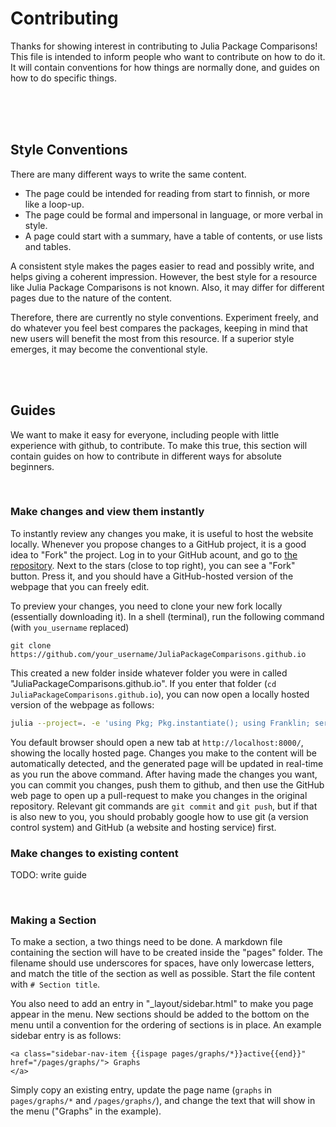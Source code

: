 # Contributing
Thanks for showing interest in contributing to Julia Package Comparisons! This file is intended to inform people who want to contribute on how to do it. It will contain conventions for how things are normally done, and guides on how to do specific things.

</br>
</br>
</br>

## Style Conventions
There are many different ways to write the same content. 
- The page could be intended for reading from start to finnish, or more like a loop-up.
- The page could be formal and impersonal in language, or more verbal in style.
- A page could start with a summary, have a table of contents, or use lists and tables.

A consistent style makes the pages easier to read and possibly write, and helps giving a coherent impression. However, the best style for a resource like Julia Package Comparisons is not known. Also, it may differ for different pages due to the nature of the content.

Therefore, there are currently no style conventions. Experiment freely, and do whatever you feel best compares the packages, keeping in mind that new users will benefit the most from this resource. If a superior style emerges, it may become the conventional style.

</br>
</br>

## Guides
We want to make it easy for everyone, including people with little experience with github, to contribute. To make this true, this section will contain guides on how to contribute in different ways for absolute beginners.

</br>

### Make changes and view them instantly
To instantly review any changes you make, it is useful to host the website locally. Whenever you propose changes to a GitHub project, it is a good idea to "Fork" the project. Log in to your GitHub acount, and go to [the repository](https://github.com/JuliaPackageComparisons/JuliaPackageComparisons.github.io). Next to the stars (close to top right), you can see a "Fork" button. Press it, and you should have a GitHub-hosted version of the webpage that you can freely edit.

To preview your changes, you need to clone your new fork locally (essentially downloading it). In a shell (terminal), run the following command (with `you_username` replaced)
```
git clone https://github.com/your_username/JuliaPackageComparisons.github.io
```

This created a new folder inside whatever folder you were in called "JuliaPackageComparisons.github.io". If you enter that folder (`cd JuliaPackageComparisons.github.io`), you can now open a locally hosted version of the webpage as follows:
```bash
julia --project=. -e 'using Pkg; Pkg.instantiate(); using Franklin; serve()'
```
You default browser should open a new tab at `http://localhost:8000/`, showing the locally hosted page. Changes you make to the content will be automatically detected, and the generated page will be updated in real-time as you run the above command. After having made the changes you want, you can commit you changes, push them to github, and then use the GitHub web page to open up a pull-request to make you changes in the original repository. Relevant git commands are `git commit` and `git push`, but if that is also new to you, you should probably google how to use git (a version control system) and GitHub (a website and hosting service) first.

### Make changes to existing content
TODO: write guide

</br>

### Making a Section
To make a section, a two things need to be done. A markdown file containing the section will have to be created inside the "pages" folder. The filename should use underscores for spaces, have only lowercase letters, and match the title of the section as well as possible. Start the file content with `# Section title`.

You also need to add an entry in "_layout/sidebar.html" to make you page appear in the menu. New sections should be added to the bottom on the menu until a convention for the ordering of sections is in place. An example sidebar entry is as follows:
```
<a class="sidebar-nav-item {{ispage pages/graphs/*}}active{{end}}" href="/pages/graphs/"> Graphs
</a>
```
Simply copy an existing entry, update the page name (`graphs` in `pages/graphs/*` and `/pages/graphs/`), and change the text that will show in the menu ("Graphs" in the example).
